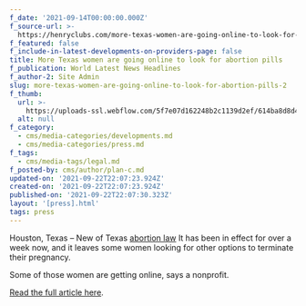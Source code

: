 ```yaml
---
f_date: '2021-09-14T00:00:00.000Z'
f_source-url: >-
  https://henryclubs.com/more-texas-women-are-going-online-to-look-for-abortion-pills/
f_featured: false
f_include-in-latest-developments-on-providers-page: false
title: More Texas women are going online to look for abortion pills
f_publication: World Latest News Headlines
f_author-2: Site Admin
slug: more-texas-women-are-going-online-to-look-for-abortion-pills-2
f_thumb:
  url: >-
    https://uploads-ssl.webflow.com/5f7e07d162248b2c1139d2ef/614ba8d8d4b63fc95ab1f53a_52b3e60c-18a0-4924-9456-40aeb449ae70_1140x641.jpg
  alt: null
f_category:
  - cms/media-categories/developments.md
  - cms/media-categories/press.md
f_tags:
  - cms/media-tags/legal.md
f_posted-by: cms/author/plan-c.md
updated-on: '2021-09-22T22:07:23.924Z'
created-on: '2021-09-22T22:07:23.924Z'
published-on: '2021-09-22T22:07:30.323Z'
layout: '[press].html'
tags: press
---
```


Houston, Texas – New of Texas [abortion law](http://rss.cnn.com/article/news/local/texas-heartbeat-bill-do/285-8cecdd33-0cc8-463c-b71c-7e79f9f152e4) It has been in effect for over a week now, and it leaves some women looking for other options to terminate their pregnancy.

Some of those women are getting online, says a nonprofit.

[Read the full article here](https://henryclubs.com/more-texas-women-are-going-online-to-look-for-abortion-pills/).
